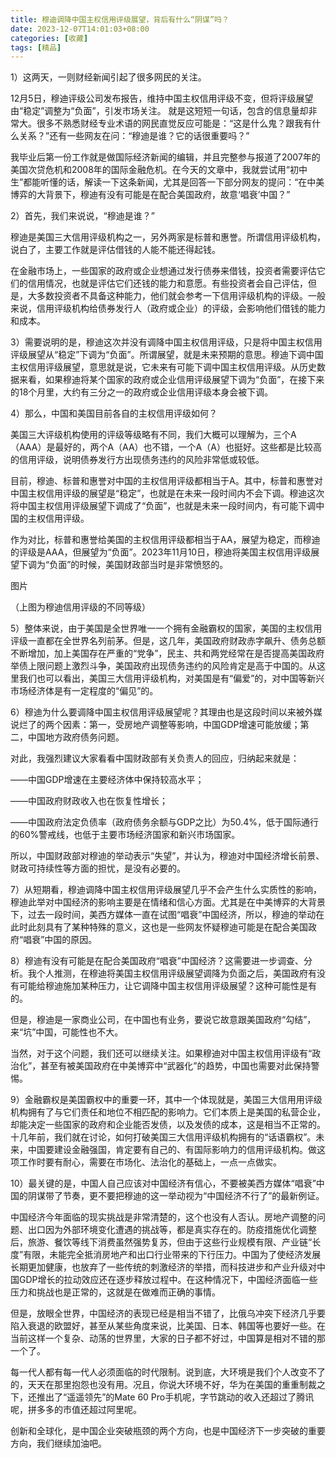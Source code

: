 ```yaml
---
title: 穆迪调降中国主权信用评级展望，背后有什么“阴谋”吗？
date: 2023-12-07T14:01:03+08:00
categories: [收藏]
tags: [精品]
---
```

1）这两天，一则财经新闻引起了很多网民的关注。

12月5日，穆迪评级公司发布报告，维持中国主权信用评级不变，但将评级展望由“稳定”调整为“负面”，引发市场关注。
就是这短短一句话，包含的信息量却非常大。很多不熟悉财经专业术语的网民直觉反应可能是：“这是什么鬼？跟我有什么关系？”还有一些网友在问：“穆迪是谁？它的话很重要吗？”

我毕业后第一份工作就是做国际经济新闻的编辑，并且完整参与报道了2007年的美国次贷危机和2008年的国际金融危机。在今天的文章中，我就尝试用“初中生”都能听懂的话，解读一下这条新闻，尤其是回答一下部分网友的提问：“在中美博弈的大背景下，穆迪有没有可能是在配合美国政府，故意‘唱衰’中国？”

2）首先，我们来说说，“穆迪是谁？”

穆迪是美国三大信用评级机构之一，另外两家是标普和惠誉。所谓信用评级机构，说白了，主要工作就是评估借钱的人能不能还得起钱。

在金融市场上，一些国家的政府或企业想通过发行债券来借钱，投资者需要评估它们的信用情况，也就是评估它们还钱的能力和意愿。有些投资者会自己评估，但是，大多数投资者不具备这种能力，他们就会参考一下信用评级机构的评级。一般来说，信用评级机构给债券发行人（政府或企业）的评级，会影响他们借钱的能力和成本。

3）需要说明的是，穆迪这次并没有调降中国主权信用评级，只是将中国主权信用评级展望从“稳定”下调为“负面”。所谓展望，就是未来预期的意思。穆迪下调中国主权信用评级展望，意思就是说，它未来有可能下调中国主权信用评级。从历史数据来看，如果穆迪将某个国家的政府或企业信用评级展望下调为“负面”，在接下来的18个月里，大约有三分之一的政府或企业信用评级本身会被下调。

4）那么，中国和美国目前各自的主权信用评级如何？

美国三大评级机构使用的评级等级略有不同，我们大概可以理解为，三个A（AAA）是最好的，两个A（AA）也不错，一个A（A）也挺好。这些都是比较高的信用评级，说明债券发行方出现债务违约的风险非常低或较低。

目前，穆迪、标普和惠誉对中国的主权信用评级都相当于A。其中，标普和惠誉对中国主权信用评级的展望是“稳定”，也就是在未来一段时间内不会下调。穆迪这次将中国主权信用评级展望下调成了“负面”，也就是未来一段时间内，有可能下调中国的主权信用评级。

作为对比，标普和惠誉给美国的主权信用评级都相当于AA，展望为稳定，而穆迪的评级是AAA，但展望为“负面”。2023年11月10日，穆迪将美国主权信用评级展望下调为“负面”的时候，美国财政部当时是非常愤怒的。

图片

（上图为穆迪信用评级的不同等级）

5）整体来说，由于美国是全世界唯一一个拥有金融霸权的国家，美国的主权信用评级一直都在全世界名列前茅。但是，这几年，美国政府财政赤字飙升、债务总额不断增加，加上美国存在严重的“党争”，民主、共和两党经常在是否提高美国政府举债上限问题上激烈斗争，美国政府出现债务违约的风险肯定是高于中国的。从这里我们也可以看出，美国三大信用评级机构，对美国是有“偏爱”的，对中国等新兴市场经济体是有一定程度的“偏见”的。

6）穆迪为什么要调降中国主权信用评级展望呢？其理由也是这段时间以来被外媒说烂了的两个因素：第一，受房地产调整等影响，中国GDP增速可能放缓；第二，中国地方政府债务问题。

对此，我强烈建议大家看看中国财政部有关负责人的回应，归纳起来就是：

——中国GDP增速在主要经济体中保持较高水平；

——中国政府财政收入也在恢复性增长；

——中国政府法定负债率（政府债务余额与GDP之比）为50.4%，低于国际通行的60%警戒线，也低于主要市场经济国家和新兴市场国家。

所以，中国财政部对穆迪的举动表示“失望”，并认为，穆迪对中国经济增长前景、财政可持续性等方面的担忧，是没有必要的。

7）从短期看，穆迪调降中国主权信用评级展望几乎不会产生什么实质性的影响，穆迪此举对中国经济的影响主要是在情绪和信心方面。尤其是在中美博弈的大背景下，过去一段时间，美西方媒体一直在试图“唱衰”中国经济，所以，穆迪的举动在此时此刻具有了某种特殊的意义，这也是一些网友怀疑穆迪可能是在配合美国政府“唱衰”中国的原因。

8）穆迪有没有可能是在配合美国政府“唱衰”中国经济？这需要进一步调查、分析。我个人推测，在穆迪将美国主权信用评级展望调降为负面之后，美国政府有没有可能给穆迪施加某种压力，让它调降中国主权信用评级展望？这种可能性是有的。

但是，穆迪是一家商业公司，在中国也有业务，要说它故意跟美国政府“勾结”，来“坑”中国，可能性也不大。

当然，对于这个问题，我们还可以继续关注。如果穆迪对中国主权信用评级有“政治化”，甚至有被美国政府在中美博弈中“武器化”的趋势，中国也需要对此保持警惕。

9）金融霸权是美国霸权中的重要一环，其中一个体现就是，美国三大信用用评级机构拥有了与它们责任和地位不相匹配的影响力。它们本质上是美国的私营企业，却能决定一些国家的政府和企业能否发债，以及发债的成本，这是相当不正常的。十几年前，我们就在讨论，如何打破美国三大信用评级机构拥有的“话语霸权”。未来，中国要建设金融强国，肯定要有自己的、有国际影响力的信用评级机构。做这项工作时要有耐心，需要在市场化、法治化的基础上，一点一点做实。

10）最关键的是，中国人自己应该对中国经济有信心，不要被美西方媒体“唱衰”中国的阴谋带了节奏，更不要把穆迪的这一举动视为“中国经济不行了”的最新例证。

中国经济今年面临的现实挑战是非常清楚的，这个也没有人否认。房地产调整的问题、出口因为外部环境变化遭遇的挑战等，都是真实存在的。防疫措施优化调整后，旅游、餐饮等线下消费虽然强势复苏，但由于这些行业规模有限、产业链“长度”有限，未能完全抵消房地产和出口行业带来的下行压力。中国为了使经济发展长期更加健康，也放弃了一些传统的刺激经济的举措，而科技进步和产业升级对中国GDP增长的拉动效应还在逐步释放过程中。在这种情况下，中国经济面临一些压力和挑战也是正常的，这就是在做难而正确的事情。

但是，放眼全世界，中国经济的表现已经是相当不错了，比俄乌冲突下经济几乎要陷入衰退的欧盟好，甚至从某些角度来说，比美国、日本、韩国等也要好一些。在当前这样一个复杂、动荡的世界里，大家的日子都不好过，中国算是相对不错的那一个了。

每一代人都有每一代人必须面临的时代限制。说到底，大环境是我们个人改变不了的，天天在那里抱怨也没有用。况且，你说大环境不好，华为在美国的重重制裁之下，还推出了“遥遥领先”的Mate 60 Pro手机呢，字节跳动的收入还超过了腾讯呢，拼多多的市值还超过阿里呢。

创新和全球化，是中国企业突破瓶颈的两个方向，也是中国经济下一步突破的重要方向，我们继续加油吧。

